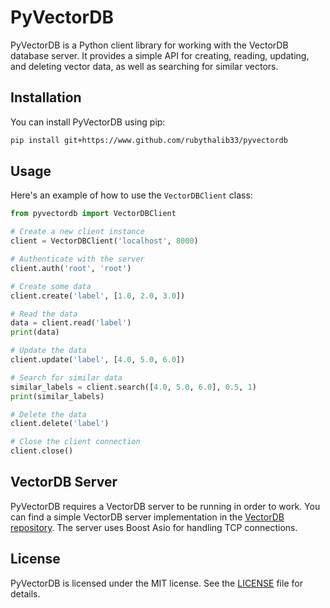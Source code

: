 # PyVectorDB

PyVectorDB is a Python client library for working with the VectorDB database server. It provides a simple API for creating, reading, updating, and deleting vector data, as well as searching for similar vectors.

## Installation

You can install PyVectorDB using pip:
```bash
pip install git+https://www.github.com/rubythalib33/pyvectordb
```


## Usage

Here's an example of how to use the `VectorDBClient` class:

```python
from pyvectordb import VectorDBClient

# Create a new client instance
client = VectorDBClient('localhost', 8000)

# Authenticate with the server
client.auth('root', 'root')

# Create some data
client.create('label', [1.0, 2.0, 3.0])

# Read the data
data = client.read('label')
print(data)

# Update the data
client.update('label', [4.0, 5.0, 6.0])

# Search for similar data
similar_labels = client.search([4.0, 5.0, 6.0], 0.5, 1)
print(similar_labels)

# Delete the data
client.delete('label')

# Close the client connection
client.close()
```

## VectorDB Server
PyVectorDB requires a VectorDB server to be running in order to work. You can find a simple VectorDB server implementation in the [VectorDB repository](https://github.com/rubythalib33/VectorDB). The server uses Boost Asio for handling TCP connections.

## License
PyVectorDB is licensed under the MIT license. See the [LICENSE](LICENSE) file for details.